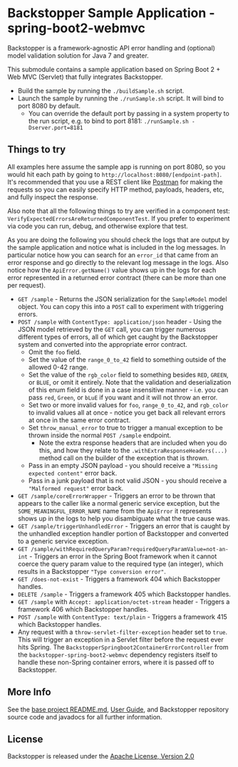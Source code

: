 # Backstopper Sample Application - spring-boot2-webmvc

Backstopper is a framework-agnostic API error handling and (optional) model validation solution for Java 7 and greater.

This submodule contains a sample application based on Spring Boot 2 + Web MVC (Servlet) that fully integrates 
Backstopper.
 
* Build the sample by running the `./buildSample.sh` script.
* Launch the sample by running the `./runSample.sh` script. It will bind to port 8080 by default. 
    * You can override the default port by passing in a system property to the run script, 
    e.g. to bind to port 8181: `./runSample.sh -Dserver.port=8181`
 
## Things to try
 
All examples here assume the sample app is running on port 8080, so you would hit each path by going to 
`http://localhost:8080/[endpoint-path]`. It's recommended that you use a REST client like 
[Postman](https://www.getpostman.com/) for making the requests so you can easily specify HTTP method, payloads, 
headers, etc, and fully inspect the response.

Also note that all the following things to try are verified in a component test: 
`VerifyExpectedErrorsAreReturnedComponentTest`. If you prefer to experiment via code you can run, debug, and otherwise 
explore that test. 

As you are doing the following you should check the logs that are output by the sample application and notice what is 
included in the log messages. In particular notice how you can search for an `error_id` that came from an error 
response and go directly to the relevant log message in the logs. Also notice how the `ApiError.getName()` value shows 
up in the logs for each error represented in a returned error contract (there can be more than one per request).
 
* `GET /sample` - Returns the JSON serialization for the `SampleModel` model object. You can copy this into a `POST` 
call to experiment with triggering errors.
* `POST /sample` with `ContentType: application/json` header - Using the JSON model retrieved by the `GET` call, you 
can trigger numerous different types of errors, all of which get caught by the Backstopper system and converted into 
the appropriate error contract.
    * Omit the `foo` field.
    * Set the value of the `range_0_to_42` field to something outside of the allowed 0-42 range.
    * Set the value of the `rgb_color` field to something besides `RED`, `GREEN`, or `BLUE`, or omit it entirely. 
    Note that the validation and deserialization of this enum field is done in a case insensitive manner - i.e. you 
    can pass `red`, `Green`, or `bLuE` if you want and it will not throw an error.
    * Set two or more invalid values for `foo`, `range_0_to_42`, and `rgb_color` to invalid values all at once - notice 
    you get back all relevant errors at once in the same error contract.
    * Set `throw_manual_error` to true to trigger a manual exception to be thrown inside the normal `POST /sample` 
    endpoint.
        * Note the extra response headers that are included when you do this, and how they relate to the 
        `.withExtraResponseHeaders(...)` method call on the builder of the exception that is thrown.
    * Pass in an empty JSON payload - you should receive a `"Missing expected content"` error back.
    * Pass in a junk payload that is not valid JSON - you should receive a `"Malformed request"` error back.
* `GET /sample/coreErrorWrapper` - Triggers an error to be thrown that appears to the caller like a normal generic 
service exception, but the `SOME_MEANINGFUL_ERROR_NAME` name from the `ApiError` it represents shows up in the logs to 
help you disambiguate what the true cause was.
* `GET /sample/triggerUnhandledError` - Triggers an error that is caught by the unhandled exception handler portion of 
Backstopper and converted to a generic service exception.
* `GET /sample/withRequiredQueryParam?requiredQueryParamValue=not-an-int` - Triggers an error in the Spring Boot 
framework when it cannot coerce the query param value to the required type (an integer), which results in a 
Backstopper `"Type conversion error"`. 
* `GET /does-not-exist` - Triggers a framework 404 which Backstopper handles.
* `DELETE /sample` - Triggers a framework 405 which Backstopper handles.   
* `GET /sample` with `Accept: application/octet-stream` header - Triggers a framework 406 which Backstopper handles.
* `POST /sample` with `ContentType: text/plain` - Triggers a framework 415 which Backstopper handles.
* Any request with a `throw-servlet-filter-exception` header set to `true`. This will trigger an exception in a
Servlet filter before the request ever hits Spring. The `BackstopperSpringboot2ContainerErrorController`
from the `backstopper-spring-boot2-webmvc` dependency registers itself to handle these non-Spring container errors, 
where it is passed off to Backstopper.

## More Info

See the [base project README.md](../../README.md), [User Guide](../../USER_GUIDE.md), and Backstopper repository 
source code and javadocs for all further information.

## License

Backstopper is released under the [Apache License, Version 2.0](http://www.apache.org/licenses/LICENSE-2.0)
